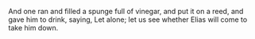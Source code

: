 And one ran and filled a spunge full of vinegar, and put it on a reed, and gave him to drink, saying, Let alone; let us see whether Elias will come to take him down.
